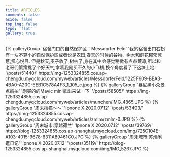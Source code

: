 ```yaml
---
title: ARTICLES
comments: false
aside: false
top_img: false
type: 'flat'
gallery: true
---
```

<div class="gallery-group-main">
    {% galleryGroup '宿舍门口的自然保护区：Messdorfer Feld' '我的宿舍出门右拐有一块不算小的自然保护区或者说是农田,春天的时候的谷物、树木和鲜花郁郁葱葱,赏心悦目. 但是秋天,麦子收了,树枯了,身在其中会感觉稍微有点点荒凉,所以和老哥们策策挑了个好天气,拿着我刚买不久的小飞机,换个角度看了下这块土地.' '/posts/51440/' https://img-1253324855.cos.ap-chengdu.myqcloud.com/myweb/articles/MessdorferFeld/1225F609-BEA3-4BA0-A20C-EEB1C578A4F3_1_105_c.jpeg %}
    {% galleryGroup '慕尼黑小众景点航拍' '刚买的的Mavic mini拿出来试一下' '/posts/58505/' https://img-1253324855.cos.ap-chengdu.myqcloud.com/myweb/articles/munchen/IMG_4865.JPG %}
    {% galleryGroup '周末撸猫～～' 'Ipnone X 2020.07.12' '/posts/53493/' https://img-1253324855.cos.ap-chengdu.myqcloud.com/myweb/articles/zmlm/zmlm-0.JPG %}
    {% galleryGroup '周末城市:穿越荷兰' 'Ipnone X 2020.07.12' '/posts/39769/' https://blog-1253324855.cos.ap-shanghai.myqcloud.com/img/725C104E-A103-4015-9678-6311A89461C0.JPG %}
    {% galleryGroup '周末城市:苏州闲逛日记' 'Ipnone X 2020.07.12' '/posts/35119/' https://blog-1253324855.cos.ap-shanghai.myqcloud.com/img/IMG_5267.JPG %}
</div>